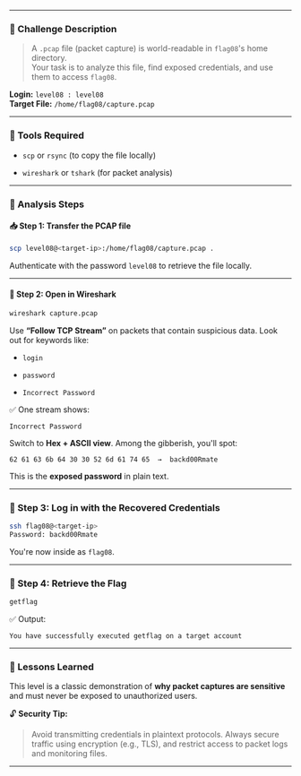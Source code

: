 
---
### 🧾 Challenge Description

> A `.pcap` file (packet capture) is world-readable in `flag08`'s home directory.  
> Your task is to analyze this file, find exposed credentials, and use them to access `flag08`.

**Login:** `level08 : level08`  
**Target File:** `/home/flag08/capture.pcap`

---

### 🧰 Tools Required

- `scp` or `rsync` (to copy the file locally)
    
- `wireshark` or `tshark` (for packet analysis)
    

---

### 🧪 Analysis Steps

#### 📥 Step 1: Transfer the PCAP file

```bash
scp level08@<target-ip>:/home/flag08/capture.pcap .
```

Authenticate with the password `level08` to retrieve the file locally.

---

#### 🧵 Step 2: Open in Wireshark

```bash
wireshark capture.pcap
```

Use **“Follow TCP Stream”** on packets that contain suspicious data. Look out for keywords like:

- `login`
    
- `password`
    
- `Incorrect Password`
    

✅ One stream shows:

```
Incorrect Password
```

Switch to **Hex + ASCII view**. Among the gibberish, you'll spot:

```
62 61 63 6b 64 30 30 52 6d 61 74 65  →  backd00Rmate
```

This is the **exposed password** in plain text.

---

### 🔐 Step 3: Log in with the Recovered Credentials

```bash
ssh flag08@<target-ip>
Password: backd00Rmate
```

You're now inside as `flag08`.

---

### 🏁 Step 4: Retrieve the Flag

```bash
getflag
```

✅ Output:

```
You have successfully executed getflag on a target account
```

---

### 🧠 Lessons Learned

This level is a classic demonstration of **why packet captures are sensitive** and must never be exposed to unauthorized users.

🔓 **Security Tip:**

> Avoid transmitting credentials in plaintext protocols. Always secure traffic using encryption (e.g., TLS), and restrict access to packet logs and monitoring files.

---
